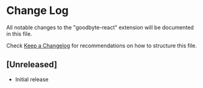 # Change Log

All notable changes to the "goodbyte-react" extension will be documented in this file.

Check [Keep a Changelog](http://keepachangelog.com/) for recommendations on how to structure this file.

## [Unreleased]

- Initial release
